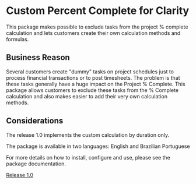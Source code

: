 # Custom Percent Complete for Clarity
This package makes possible to exclude tasks from the project % complete calculation and lets customers create their own calculation methods and formulas.

## Business Reason
Several customers create "dummy" tasks on project schedules just to process financial transactions or to post timesheets. The problem is that these tasks generally have a huge impact on the Project % Complete. This package allows customers to exclude these tasks from the % Complete calculation and also makes easier to add their very own calculation methods.

## Considerations
The release 1.0 implements the custom calculation by duration only.

The package is available in two languages: English and Brazilian Portuguese

For more details on how to install, configure and use, please see the package documentation.

[Release 1.0](https://github.com/thiagobottoni/Custom-Percent-Complete-for-Clarity/releases/tag/v1.0)
